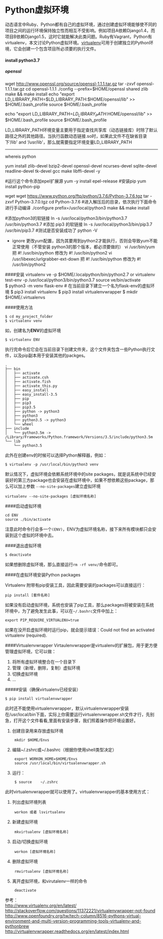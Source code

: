 Python虚拟环境
====================
动态语言中Ruby、Python都有自己的虚拟环境，通过创建虚拟环境能够使不同的项目之间的运行环境保持独立性而相互不受影响。例如项目A依赖Django1.4，而项目B依赖Django1.5，这时它就能解决此类问题。Ruby有Vagrant，Python有virtualenv，本文讨论Python虚拟环境。[virtualenv](https://docs.python.org/zh-cn/3/tutorial/venv.html)可用于创建独立的Python环境，它会创建一个包含项目所必须要的执行文件。

#### install python3.7
##### openssl
wget http://www.openssl.org/source/openssl-1.1.1.tar.gz
tar -zxvf openssl-1.1.1.tar.gz
cd openssl-1.1.1
./config --prefix=$HOME/openssl shared zlib
make && make install
echo "export LD_LIBRARY_PATH=$LD_LIBRARY_PATH:$HOME/openssl/lib" >> $HOME/.bash_profile
source $HOME/.bash_profile

echo "export LD_LIBRARY_PATH=$LD_LIBRARY_PATH:$HOME/openssl/lib" >> $HOME/.bash_profile
source $HOME/.bash_profile

LD_LIBRARY_PATH环境变量主要用于指定查找共享库（动态链接库）时除了默认路径之外的其他路径。当执行函数动态链接.so时，如果此文件不在缺省目录下‘/lib' and ‘/usr/lib'，那么就需要指定环境变量LD_LIBRARY_PATH

---------------------------------------------------------------------------------
whereis python

yum install zlib-devel bzip2-devel openssl-devel ncurses-devel sqlite-devel readline-devel tk-devel gcc make libffi-devel -y


#运行这个命令添加epel扩展源
yum -y install epel-release
#安装pip
yum install python-pip


wget wget https://www.python.org/ftp/python/3.7.6/Python-3.7.6.tgz
tar -zxvf Python-3.7.0.tgz
cd Python-3.7.6
#进入解压后的目录，依次执行下面命令进行手动编译
./configure prefix=/usr/local/python3
make && make install

#添加python3的软链接
ln -s /usr/local/python3/bin/python3.7 /usr/bin/python3.7
#添加 pip3 的软链接
ln -s /usr/local/python3/bin/pip3.7 /usr/bin/pip3.7
#测试是否安装成功了
python -V

- ignore 更改yum配置，因为其要用到python2才能执行，否则会导致yum不能正常使用（不管安装 python3的那个版本，都必须要做的）
vi /usr/bin/yum
把 #! /usr/bin/python 修改为 #! /usr/bin/python2
vi /usr/libexec/urlgrabber-ext-down
把 #! /usr/bin/python 修改为 #! /usr/bin/python2

####安装
    virtualenv ve -p $HOME/.localpython/bin/python2.7 or  virtualenv test-env -p /usr/local/python3/bin/python3.7
    source ve/bin/activate   
    $ python3 -m venv flask-env  # 在当前目录下建立一个名为flask-env的虚拟环境
    $ pip3 install virtualenv
    $ pip3 install virtualenvwrapper
    $ mkdir $HOME/.virtualenvs

####使用方法

    $ cd my_project_folder
    $ virtualenv venv
如，创建名为**ENV**的虚拟环境  

    $ virtualenv ENV
执行完命令后它会在当前目录下创建文件夹，这个文件夹包含一些Python执行文件，以及pip副本用于安装其他的packges。  

    .
    ├── bin
    │   ├── activate
    │   ├── activate.csh
    │   ├── activate.fish
    │   ├── activate_this.py
    │   ├── easy_install
    │   ├── easy_install-3.5
    │   ├── pip
    │   ├── pip3
    │   ├── pip3.5
    │   ├── python -> python3
    │   ├── python3
    │   ├── python3.5 -> python3
    │   └── wheel
    ├── include
    │   └── python3.5m -> /Library/Frameworks/Python.framework/Versions/3.5/include/python3.5m
    └── lib
        └── python3.5

此外在创建env的时候可以选择Python解释器，例如：  

    $ virtualenv -p /usr/local/bin/python3 venv
默认情况下，虚拟环境会依赖系统环境中的site packages，就是说系统中已经安装好的第三方package也会安装在虚拟环境中，如果不想依赖这些package，那么可以加上参数 `--no-site-packages`建立虚拟环境  

    virtualenv --no-site-packages [虚拟环境名称]

####启动虚拟环境

    cd ENV
    source ./bin/activate

注意此时命令行会多一个`(ENV)`，ENV为虚拟环境名称，接下来所有模块都只会安装到这个虚拟的环境中去。

####退出虚拟环境  

    $ deactivate

如果想删除虚拟环境，那么直接运行`rm -rf venv/`命令即可。  

####在虚拟环境安装Python packages

Virtualenv 附带有pip安装工具，因此需要安装的packages可以直接运行：  

    pip install [套件名称]
如果没有启动虚拟环境，系统也安装了pip工具，那么packages将被安装在系统环境中，为了避免发生此事，可以在`~/.bashrc`文件中加上：  

    export PIP_REQUIRE_VIRTUALENV=true
如果在没开启虚拟环境时运行pip，就会提示错误：Could not find an activated virtualenv (required).  


####Virtualenvwrapper
Virtaulenvwrapper是virtualenv的扩展包，用于更方便管理虚拟环境，它可以做：  
1. 将所有虚拟环境整合在一个目录下  
2. 管理（新增，删除，复制）虚拟环境  
3. 切换虚拟环境  
4. ...  

#####安装（确保virtualenv已经安装）

    $ pip install virtualenvwrapper

此时还不能使用virtualenvwrapper，默认virtualenvwrapper安装在/usr/local/bin下面，实际上你需要运行virtualenvwrapper.sh文件才行，先别急，打开这个文件看看,里面有安装步骤，我们照着操作把环境设置好。  

1. 创建目录用来存放虚拟环境

        mkdir $HOME/Envs
2. 编辑~/.zshrc或~/.bashrc（根据你使用shell类型决定）

        export WORKON_HOME=$HOME/Envs
        source /usr/local/bin/virtualenvwrapper.sh
3. 运行：

        $ source    ~/.zshrc

此时virtualenvwrapper就可以使用了。virtualenvwrapper的基本使用方式：   

1. 列出虚拟环境列表  

        workon 或者 lsvirtualenv
2. 新建虚拟环境  

        mkvirtualenv [虚拟环境名称]

3. 启动/切换虚拟环境  

        workon [虚拟环境名称]

4. 删除虚拟环境  

        rmvirtualenv [虚拟环境名称]

5. 离开虚拟环境，和virutalenv一样的命令

        deactivate


参考：  
http://www.virtualenv.org/en/latest/  
http://stackoverflow.com/questions/11372221/virtualenvwrapper-not-found  
http://www.openfoundry.org/tw/tech-column/8516-pythons-virtual-environment-and-multi-version-programming-tools-virtualenv-and-pythonbrew  
http://virtualenvwrapper.readthedocs.org/en/latest/index.html  
